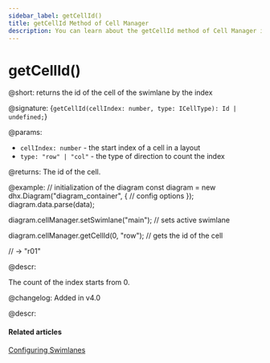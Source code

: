 ```yaml
---
sidebar_label: getCellId()
title: getCellId Method of Cell Manager
description: You can learn about the getCellId method of Cell Manager in the documentation of the DHTMLX JavaScript Diagram library. Browse developer guides and API reference, try out code examples and live demos, and download a free 30-day evaluation version of DHTMLX Diagram.
---
```


# getCellId()

@short: returns the id of the cell of the swimlane by the index

@signature: {`getCellId(cellIndex: number, type: ICellType): Id | undefined;`}

@params:
- `cellIndex: number` - the start index of a cell in a layout
- `type: "row" | "col"` - the type of direction to count the index

@returns:
The id of the cell.

@example:
// initialization of the diagram
const diagram = new dhx.Diagram("diagram_container", {
    // config options
});
diagram.data.parse(data);

diagram.cellManager.setSwimlane("main"); // sets active swimlane

diagram.cellManager.getCellId(0, "row"); // gets the id of the cell

// -> "r01"

@descr:

The count of the index starts from 0.

@changelog:
Added in v4.0

@descr:
#### Related articles

[Configuring Swimlanes](../../../swimlanes/index/)

